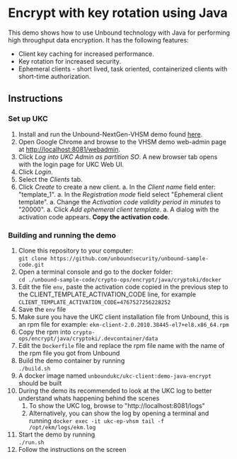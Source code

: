 # Encrypt with key rotation using Java

This demo shows how to use Unbound technology with Java for performing high throughput data encryption. It has the following features:  
* Client key caching for increased performance.
* Key rotation for increased security.
* Ephemeral clients - short lived, task oriented, containerized clients with short-time authorization.

## Instructions

### Set up UKC
1. Install and run the Unbound-NextGen-VHSM demo found [here](https://github.com/unboundsecurity/Unbound-NextGen-vHSM-Interactive-Demo).
1. Open Google Chrome and browse to the VHSM demo web-admin page at [http://localhost:8081/webadmin](http://localhost:8081/webadmin).
1. Click *Log into UKC Admin as partition SO*. A new browser tab opens with the login page for UKC Web UI.
1. Click *Login*.
1. Select the *Clients* tab.
1. Click *Create* to create a new client.
    a. In the *Client name* field enter: "template_1".
    a. In the *Registration mode* field select "Ephemeral client template".
    a. Change the *Activation code validity period in minutes* to "20000".
    a. Click *Add ephemeral client template*.
    a. A dialog with the activation code appears. **Copy the activation code**.

### Building and running the demo
1. Clone this repository to your computer:   
  `git clone https://github.com/unboundsecurity/unbound-sample-code.git`
3. Open a terminal console and go to the docker folder:  
   `cd ./unbound-sample-code/crypto-ops/encrypt/java/cryptoki/docker`
5. Edit the file `env`, paste the activation code copied in the previous step to the CLIENT_TEMPLATE_ACTIVATION_CODE line, 
   for example `CLIENT_TEMPLATE_ACTIVATION_CODE=4767527256228252`
1. Save the `env` file
1. Make sure you have the UKC client installation file from Unbound, this is an rpm file for example: `ekm-client-2.0.2010.38445-el7+el8.x86_64.rpm`
1. Copy the rpm into `crypto-ops/encrypt/java/cryptoki/.devcontainer/data`
1. Edit the `Dockerfile` file and replace the rpm file name with the name of the rpm file you got from Unbound
1. Build the demo container by running  
   `./build.sh`
1. A docker image named `unboundukc/ukc-client:demo-java-encrypt` should be built
1. During the demo its recommended to look at the UKC log to better understand whats happening behind the scenes
    1. To show the UKC log, browse to "http://localhost:8081/logs"
    2. Alternatively, you can show the log by opening a terminal and running `docker exec -it ukc-ep-vhsm tail -f /opt/ekm/logs/ekm.log`
3. Start the demo by running  
   `./run.sh`
1. Follow the instructions on the screen 
